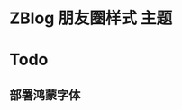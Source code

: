 # ZBlog 朋友圈样式 主题
# Todo
## 部署鸿蒙字体
<link rel="stylesheet" href="https://cdn.jsdelivr.net/gh/irozhi/HarmonyOS-Sans/HarmonyOS_Sans_SC/HarmonyOS_Sans_SC_Medium.woff">
<link rel="stylesheet" href="https://cdn.jsdelivr.net/gh/irozhi/HarmonyOS-Sans/HarmonyOS_Sans_SC/HarmonyOS_Sans_SC_Medium.woff2">